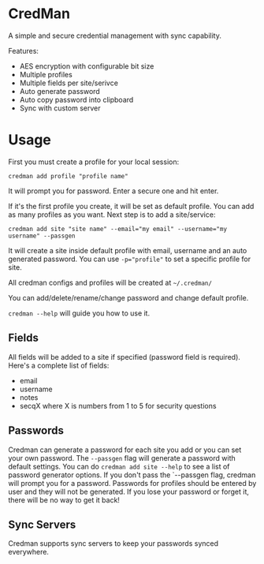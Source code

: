 CredMan
=====
A simple and secure credential management with sync capability.

Features:
- AES encryption with configurable bit size
- Multiple profiles
- Multiple fields per site/serivce
- Auto generate password
- Auto copy password into clipboard
- Sync with custom server

# Usage
First you must create a profile for your local session:

`credman add profile "profile name"`

It will prompt you for password. Enter a secure one and hit enter.

If it's the first profile you create, it will be set as default profile. You can add as many profiles as you want.
Next step is to add a site/service:

`credman add site "site name" --email="my email" --username="my username" --passgen`

It will create a site inside default profile with email, username and an auto generated password.
You can use `-p="profile"` to set a specific profile for site.

All credman configs and profiles will be created at `~/.credman/`

You can add/delete/rename/change password and change default profile.

`credman --help` will guide you how to use it.

## Fields
All fields will be added to a site if specified (password field is required). Here's a complete list of fields:
- email
- username
- notes
- secqX where X is numbers from 1 to 5 for security questions

## Passwords
Credman can generate a password for each site you add or you can set your own password. The `--passgen` flag will generate a password with default settings.
You can do `credman add site --help` to see a list of password generator options. If you don't pass the `--passgen flag, credman will prompt you for a password.
Passwords for profiles should be entered by user and they will not be generated. If you lose your password or forget it, there will be no way to get it back!

## Sync Servers
Credman supports sync servers to keep your passwords synced everywhere.
